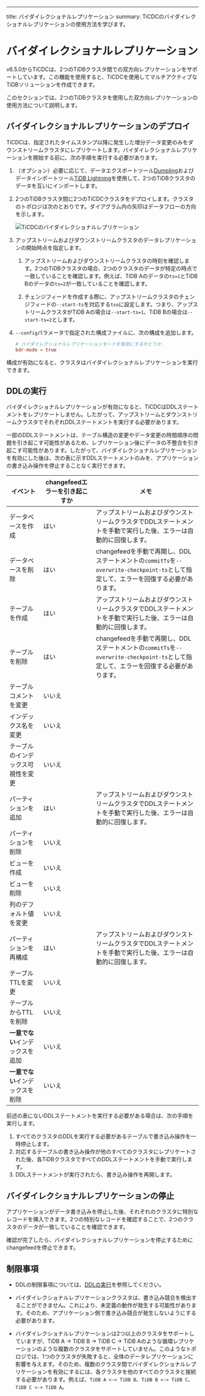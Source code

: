 ---
title: バイダイレクショナルレプリケーション
summary: TiCDCのバイダイレクショナルレプリケーションの使用方法を学びます。

# バイダイレクショナルレプリケーション

v6.5.0からTiCDCは、2つのTiDBクラスタ間での双方向レプリケーションをサポートしています。この機能を使用すると、TiCDCを使用してマルチアクティブなTiDBソリューションを作成できます。

このセクションでは、2つのTiDBクラスタを使用した双方向レプリケーションの使用方法について説明します。

## バイダイレクショナルレプリケーションのデプロイ

TiCDCは、指定されたタイムスタンプ以降に発生した増分データ変更のみをダウンストリームクラスタにレプリケートします。バイダイレクショナルレプリケーションを開始する前に、次の手順を実行する必要があります。

1. （オプション）必要に応じて、データエクスポートツール[Dumpling](/dumpling-overview.md)およびデータインポートツール[TiDB Lightning](/tidb-lightning/tidb-lightning-overview.md)を使用して、2つのTiDBクラスタのデータを互いにインポートします。

2. 2つのTiDBクラスタ間に2つのTiCDCクラスタをデプロイします。クラスタのトポロジは次のとおりです。ダイアグラム内の矢印はデータフローの方向を示します。

    ![TiCDCのバイダイレクショナルレプリケーション](/media/ticdc/ticdc-bidirectional-replication.png)

3. アップストリームおよびダウンストリームクラスタのデータレプリケーションの開始時点を指定します。

    1. アップストリームおよびダウンストリームクラスタの時刻を確認します。2つのTiDBクラスタの場合、2つのクラスタのデータが特定の時点で一致していることを確認します。例えば、TiDB Aのデータの`ts=1`とTiDB Bのデータの`ts=2`が一致していることを確認します。

    2. チェンジフィードを作成する際に、アップストリームクラスタのチェンジフィードの`--start-ts`を対応する`tso`に設定します。つまり、アップストリームクラスタがTiDB Aの場合は`--start-ts=1`、TiDB Bの場合は`--start-ts=2`とします。

4. `--config`パラメータで指定された構成ファイルに、次の構成を追加します。 

    ```toml
    # バイダイレクショナルレプリケーションモードを有効にするかどうか
    bdr-mode = true
    ```

構成が有効になると、クラスタはバイダイレクショナルレプリケーションを実行できます。

## DDLの実行

バイダイレクショナルレプリケーションが有効になると、TiCDCはDDLステートメントをレプリケートしません。したがって、アップストリームとダウンストリームクラスタでそれぞれDDLステートメントを実行する必要があります。

一部のDDLステートメントは、テーブル構造の変更やデータ変更の時間順序の問題を引き起こす可能性があるため、レプリケーション後にデータの不整合を引き起こす可能性があります。したがって、バイダイレクショナルレプリケーションを有効にした後は、次の表に示すDDLステートメントのみを、アプリケーションの書き込み操作を停止することなく実行できます。

| イベント | changefeedエラーを引き起こすか | メモ |
|---|---|---|
| データベースを作成 | はい | アップストリームおよびダウンストリームクラスタでDDLステートメントを手動で実行した後、エラーは自動的に回復します。 |
| データベースを削除 | はい | changefeedを手動で再開し、DDLステートメントの`commitTs`を`--overwrite-checkpoint-ts`として指定して、エラーを回復する必要があります。 |
| テーブルを作成 | はい | アップストリームおよびダウンストリームクラスタでDDLステートメントを手動で実行した後、エラーは自動的に回復します。 |
| テーブルを削除 | はい | changefeedを手動で再開し、DDLステートメントの`commitTs`を`--overwrite-checkpoint-ts`として指定して、エラーを回復する必要があります。 |
| テーブルコメントを変更 | いいえ |  |
| インデックス名を変更 | いいえ |  |
| テーブルのインデックス可視性を変更 | いいえ |  |
| パーティションを追加 | はい | アップストリームおよびダウンストリームクラスタでDDLステートメントを手動で実行した後、エラーは自動的に回復します。 |
| パーティションを削除 | いいえ |  |
| ビューを作成 | いいえ |  |
| ビューを削除 | いいえ |  |
| 列のデフォルト値を変更 | いいえ |  |
| パーティションを再構成 | はい | アップストリームおよびダウンストリームクラスタでDDLステートメントを手動で実行した後、エラーは自動的に回復します。 |
| テーブルTTLを変更 | いいえ |  |
| テーブルからTTLを削除 | いいえ |  |
| **一意でない**インデックスを追加 | いいえ |  |
| **一意でない**インデックスを削除 | いいえ |  |

前述の表にないDDLステートメントを実行する必要がある場合は、次の手順を実行します。

1. すべてのクラスタのDDLを実行する必要があるテーブルで書き込み操作を一時停止します。
2. 対応するテーブルの書き込み操作が他のすべてのクラスタにレプリケートされた後、各TiDBクラスタですべてのDDLステートメントを手動で実行します。
3. DDLステートメントが実行されたら、書き込み操作を再開します。

## バイダイレクショナルレプリケーションの停止

アプリケーションがデータ書き込みを停止した後、それぞれのクラスタに特別なレコードを挿入できます。2つの特別なレコードを確認することで、2つのクラスタのデータが一致していることを確認できます。

確認が完了したら、バイダイレクショナルレプリケーションを停止するためにchangefeedを停止できます。

## 制限事項

- DDLの制限事項については、[DDLの実行](#DDLの実行)を参照してください。

- バイダイレクショナルレプリケーションクラスタは、書き込み競合を検出することができません。これにより、未定義の動作が発生する可能性があります。そのため、アプリケーション側で書き込み競合が発生しないようにする必要があります。

- バイダイレクショナルレプリケーションは2つ以上のクラスタをサポートしていますが、TiDB A -> TiDB B -> TiDB C -> TiDB Aのような循環レプリケーションのような複数のクラスタをサポートしていません。このようなトポロジでは、1つのクラスタが失敗すると、全体のデータレプリケーションに影響を与えます。そのため、複数のクラスタ間でバイダイレクショナルレプリケーションを有効にするには、各クラスタを他のすべてのクラスタと接続する必要があります。例えば、`TiDB A <-> TiDB B`、`TiDB B <-> TiDB C`、`TiDB C <-> TiDB A`。